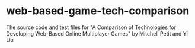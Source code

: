# web-based-game-tech-comparison
The source code and test files for "A Comparison of Technologies for Developing Web-Based Online Multiplayer Games" by Mitchell Petit and Yi Liu
